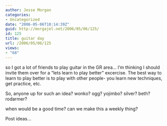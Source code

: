 ```yaml
---
author: Jesse Morgan
categories:
- Uncategorized
date: "2006-05-06T10:14:39Z"
guid: http://morgajel.net/2006/05/06/125/
id: 125
title: guitar day
url: /2006/05/06/125
views:
- "68"
---
```


so I got a lot of friends to play guitar in the GR area… I’m thinking I should invite them over for a “lets learn to play better” excercise. The best way to learn to play better is to play with other people- you learn new techniques, get practice, etc.

So, anyone up for such an idea? wonko? ogg? yojimbo? silver? beth? rodarmer?

when would be a good time? can we make this a weekly thing?

Post ideas…
